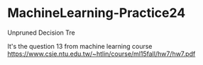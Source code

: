 # MachineLearning-Practice24
 Unpruned Decision Tre

It's the question 13 from machine learning course https://www.csie.ntu.edu.tw/~htlin/course/ml15fall/hw7/hw7.pdf
